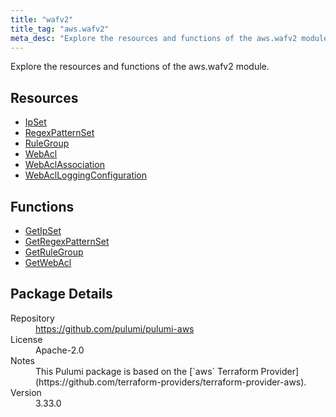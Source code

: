 ```yaml
---
title: "wafv2"
title_tag: "aws.wafv2"
meta_desc: "Explore the resources and functions of the aws.wafv2 module."
---
```


<!-- WARNING: this file was generated by Pulumi Docs Generator. -->
<!-- Do not edit by hand unless you're certain you know what you are doing! -->

Explore the resources and functions of the aws.wafv2 module.

<h2 id="resources">Resources</h2>
<ul class="api">
    <li><a href="ipset" title="IpSet"><span class="symbol resource"></span>IpSet</a></li>
    <li><a href="regexpatternset" title="RegexPatternSet"><span class="symbol resource"></span>RegexPatternSet</a></li>
    <li><a href="rulegroup" title="RuleGroup"><span class="symbol resource"></span>RuleGroup</a></li>
    <li><a href="webacl" title="WebAcl"><span class="symbol resource"></span>WebAcl</a></li>
    <li><a href="webaclassociation" title="WebAclAssociation"><span class="symbol resource"></span>WebAclAssociation</a></li>
    <li><a href="webaclloggingconfiguration" title="WebAclLoggingConfiguration"><span class="symbol resource"></span>WebAclLoggingConfiguration</a></li>
</ul>

<h2 id="functions">Functions</h2>
<ul class="api">
    <li><a href="getipset" title="GetIpSet"><span class="symbol function"></span>GetIpSet</a></li>
    <li><a href="getregexpatternset" title="GetRegexPatternSet"><span class="symbol function"></span>GetRegexPatternSet</a></li>
    <li><a href="getrulegroup" title="GetRuleGroup"><span class="symbol function"></span>GetRuleGroup</a></li>
    <li><a href="getwebacl" title="GetWebAcl"><span class="symbol function"></span>GetWebAcl</a></li>
</ul>

<h2 id="package-details">Package Details</h2>
<dl class="package-details">
	<dt>Repository</dt>
	<dd><a href="https://github.com/pulumi/pulumi-aws">https://github.com/pulumi/pulumi-aws</a></dd>
	<dt>License</dt>
	<dd>Apache-2.0</dd>
	<dt>Notes</dt>
	<dd>This Pulumi package is based on the [`aws` Terraform Provider](https://github.com/terraform-providers/terraform-provider-aws).</dd>
	<dt>Version</dt>
	<dd>3.33.0</dd>
</dl>

